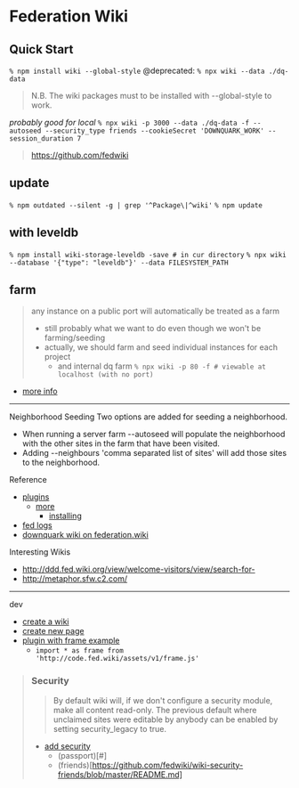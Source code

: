 # Federation Wiki
## Quick Start
`% npm install wiki --global-style`
@deprecated: `% npx wiki --data ./dq-data`
> N.B. The wiki packages must to be installed with --global-style to work.

_probably good for local_
`% npx wiki -p 3000 --data ./dq-data -f --autoseed --security_type friends --cookieSecret 'DOWNQUARK_WORK' --session_duration 7`

> https://github.com/fedwiki

## update
`% npm outdated --silent -g | grep '^Package\|^wiki'`
`% npm update`

## with leveldb
`% npm install wiki-storage-leveldb -save # in cur directory`
`% npx wiki --database '{"type": "leveldb"}' --data FILESYSTEM_PATH`

## farm
> any instance on a public port will automatically be treated as a farm
> - still probably what we want to do even though we won't be farming/seeding
> - actually, we should farm and seed individual instances for each project
>   - and internal dq farm
`% npx wiki -p 80 -f # viewable at localhost (with no port)`
- [more info](http://localhost/view/welcome-visitors/view/how-to-wiki/fed.wiki.org/host-a-site)

---
Neighborhood Seeding
Two options are added for seeding a neighborhood.
- When running a server farm --autoseed will populate the neighborhood with the other sites in the farm that have been visited.
- Adding --neighbours 'comma separated list of sites' will add those sites to the neighborhood.

Reference
- [plugins](https://github.com/WardCunningham/assets/tree/master/pages)
  - [more](https://github.com/fedwiki)
    - [installing](http://fed.wiki.org/view/add-plugins)
- [fed logs](http://search.fed.wiki.org:3030/logs)
- [downquark wiki on federation.wiki](http://downquark.federated.wiki/view/entanglement/view/dq-farm/view/search-for-)

Interesting Wikis
- http://ddd.fed.wiki.org/view/welcome-visitors/view/search-for-
- http://metaphor.sfw.c2.com/

---
dev
- [create a wiki](http://mhresources.federated.wiki/view/create-a-wiki)
- [create new page](http://downquark.localhost/view/create-new-page)
- [plugin with frame example](https://github.com/WardCunningham/assets/blob/master/pages/find-empty-pages/empties.html)
  - `import * as frame from 'http://code.fed.wiki/assets/v1/frame.js'`

> ### Security
> > By default wiki will, if we don't configure a security module, make all content read-only.
> > The previous default where unclaimed sites were editable by anybody can be enabled by setting security\_legacy to true.
> - [add security](https://github.com/fedwiki/wiki-security-passportjs/blob/master/docs/configuration.md)
>   - (passport)[#]
>   -  (friends)[https://github.com/fedwiki/wiki-security-friends/blob/master/README.md]


